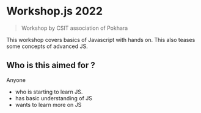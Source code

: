 # Workshop.js 2022

> Workshop by CSIT association of Pokhara

This workshop covers basics of Javascript with hands on. This also teases some concepts of advanced JS.

## Who is this aimed for ?

Anyone

- who is starting to learn JS.
- has basic understanding of JS
- wants to learn more on JS
